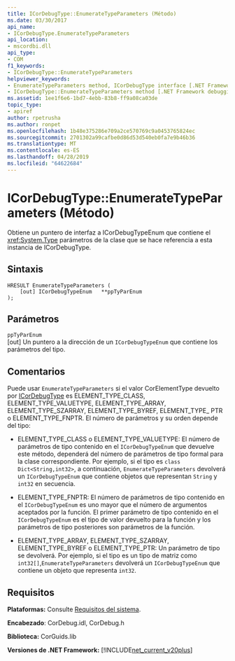 ```yaml
---
title: ICorDebugType::EnumerateTypeParameters (Método)
ms.date: 03/30/2017
api_name:
- ICorDebugType.EnumerateTypeParameters
api_location:
- mscordbi.dll
api_type:
- COM
f1_keywords:
- ICorDebugType::EnumerateTypeParameters
helpviewer_keywords:
- EnumerateTypeParameters method, ICorDebugType interface [.NET Framework debugging]
- ICorDebugType::EnumerateTypeParameters method [.NET Framework debugging]
ms.assetid: 1ee1f6e6-1bd7-4ebb-83b8-ff9a08ca03de
topic_type:
- apiref
author: rpetrusha
ms.author: ronpet
ms.openlocfilehash: 1b48e375286e709a2ce570769c9a0453765824ec
ms.sourcegitcommit: 2701302a99cafbe0d86d53d540eb0fa7e9b46b36
ms.translationtype: MT
ms.contentlocale: es-ES
ms.lasthandoff: 04/28/2019
ms.locfileid: "64622684"
---
```

# <a name="icordebugtypeenumeratetypeparameters-method"></a>ICorDebugType::EnumerateTypeParameters (Método)
Obtiene un puntero de interfaz a ICorDebugTypeEnum que contiene el <xref:System.Type> parámetros de la clase que se hace referencia a esta instancia de ICorDebugType.  
  
## <a name="syntax"></a>Sintaxis  
  
```  
HRESULT EnumerateTypeParameters (  
    [out] ICorDebugTypeEnum   **ppTyParEnum  
);  
```  
  
## <a name="parameters"></a>Parámetros  
 `ppTyParEnum`  
 [out] Un puntero a la dirección de un `ICorDebugTypeEnum` que contiene los parámetros del tipo.  
  
## <a name="remarks"></a>Comentarios  
 Puede usar `EnumerateTypeParameters` si el valor CorElementType devuelto por [ICorDebugType](../../../../docs/framework/unmanaged-api/debugging/icordebugtype-gettype-method.md) es ELEMENT_TYPE_CLASS, ELEMENT_TYPE_VALUETYPE, ELEMENT_TYPE_ARRAY, ELEMENT_TYPE_SZARRAY, ELEMENT_TYPE_BYREF, ELEMENT_TYPE_ PTR o ELEMENT_TYPE_FNPTR. El número de parámetros y su orden depende del tipo:  
  
- ELEMENT_TYPE_CLASS o ELEMENT_TYPE_VALUETYPE: El número de parámetros de tipo contenido en el `ICorDebugTypeEnum` que devuelve este método, dependerá del número de parámetros de tipo formal para la clase correspondiente. Por ejemplo, si el tipo es `class Dict<String,int32>`, a continuación, `EnumerateTypeParameters` devolverá un `ICorDebugTypeEnum` que contiene objetos que representan `String` y `int32` en secuencia.  
  
- ELEMENT_TYPE_FNPTR: El número de parámetros de tipo contenido en el `ICorDebugTypeEnum` es uno mayor que el número de argumentos aceptados por la función. El primer parámetro de tipo contenido en el `ICorDebugTypeEnum` es el tipo de valor devuelto para la función y los parámetros de tipo posteriores son parámetros de la función.  
  
- ELEMENT_TYPE_ARRAY, ELEMENT_TYPE_SZARRAY, ELEMENT_TYPE_BYREF o ELEMENT_TYPE_PTR: Un parámetro de tipo se devolverá. Por ejemplo, si el tipo es un tipo de matriz como `int32[]`,`EnumerateTypeParameters` devolverá un `ICorDebugTypeEnum` que contiene un objeto que representa `int32`.  
  
## <a name="requirements"></a>Requisitos  
 **Plataformas:** Consulte [Requisitos del sistema](../../../../docs/framework/get-started/system-requirements.md).  
  
 **Encabezado**: CorDebug.idl, CorDebug.h  
  
 **Biblioteca:** CorGuids.lib  
  
 **Versiones de .NET Framework:** [!INCLUDE[net_current_v20plus](../../../../includes/net-current-v20plus-md.md)]
